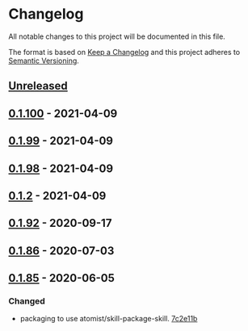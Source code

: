 # Changelog

All notable changes to this project will be documented in this file.

The format is based on [Keep a Changelog](http://keepachangelog.com/)
and this project adheres to [Semantic Versioning](http://semver.org/).

## [Unreleased](https://github.com/atomist-skills/kitchen-sink-skill/compare/0.1.100...HEAD)

## [0.1.100](https://github.com/atomist-skills/kitchen-sink-skill/compare/0.1.99...0.1.100) - 2021-04-09

## [0.1.99](https://github.com/atomist-skills/kitchen-sink-skill/compare/0.1.98...0.1.99) - 2021-04-09

## [0.1.98](https://github.com/atomist-skills/kitchen-sink-skill/compare/0.1.2...0.1.98) - 2021-04-09

## [0.1.2](https://github.com/atomist-skills/kitchen-sink-skill/compare/0.1.92...0.1.2) - 2021-04-09

## [0.1.92](https://github.com/atomist-skills/kitchen-sink-skill/compare/0.1.86...0.1.92) - 2020-09-17

## [0.1.86](https://github.com/atomist-skills/kitchen-sink-skill/compare/0.1.85...0.1.86) - 2020-07-03

## [0.1.85](https://github.com/atomist-skills/kitchen-sink-skill/tree/0.1.85) - 2020-06-05

### Changed

-   packaging to use atomist/skill-package-skill. [7c2e11b](https://github.com/atomist-skills/kitchen-sink-skill/commit/7c2e11bd5c028152f9b9487ad4c97e6b8c43ee15)
